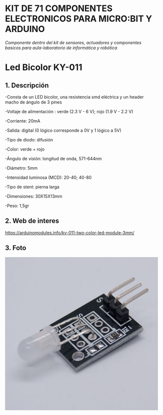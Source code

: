 # **KIT DE 71 COMPONENTES ELECTRONICOS PARA MICRO:BIT Y ARDUINO**
*Componente dentro del kit de sensores, actuadores y componentes basicos para aula-laboratorio de informática y robótica*
# **Led Bicolor KY-011**
## **1. Descripción**
-Consta de un LED bicolor, una resistencia smd eléctrica y un header macho de ángulo de 3 pines

-Voltaje de alimentación : verde (2.3 V - 6 V); rojo (1.9 V - 2.2 V)

-Corriente: 20mA

-Salida: digital (0 lógico corresponde a 0V y 1 lógico a 5V)

-Tipo de diodo: difusión

-Color: verde + rojo

-Ángulo de visión: longitud de onda, 571-644nm

-Diámetro: 5mm

-Intensidad luminosa (MCD): 20-40; 40-80

-Tipo de stent: pierna larga

-Dimensiones: 30X15X13mm

-Peso: 1,5gr
## **2. Web de interes**
https://arduinomodules.info/ky-011-two-color-led-module-3mm/
## **3. Foto**
![](01_fotos/15-led-bicolor-ky-011.jpg)
